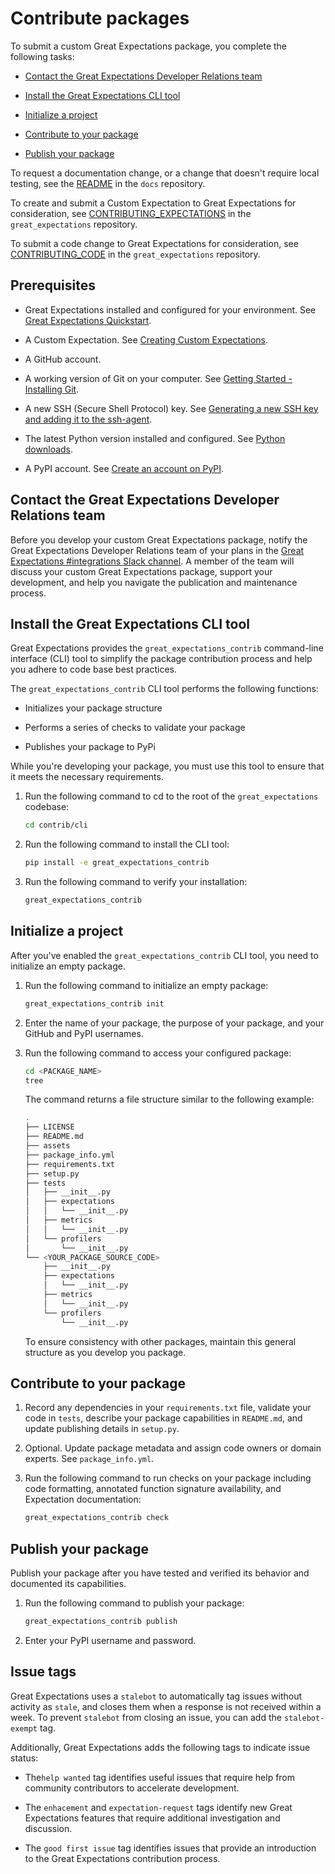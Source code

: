# Contribute packages

To submit a custom Great Expectations package, you complete the following tasks:

- [Contact the Great Expectations Developer Relations team](#contact-the-great-expectations-developer-relations-team)

- [Install the Great Expectations CLI tool](#install-the-great-expectations-cli-tool)

- [Initialize a project](#initialize-a-project)

- [Contribute to your package](#contribute-to-your-package)

- [Publish your package](#publish-your-package)

To request a documentation change, or a change that doesn't require local testing, see the [README](https://github.com/great-expectations/great_expectations/blob/contributing-and-style-readme/docs/README.md) in the `docs` repository.

To create and submit a Custom Expectation to Great Expectations for consideration, see [CONTRIBUTING_EXPECTATIONS](https://github.com/great-expectations/great_expectations/blob/contributing-and-style-readme/CONTRIBUTING_EXPECTATIONS.md) in the `great_expectations` repository.

To submit a code change to Great Expectations for consideration, see [CONTRIBUTING_CODE](https://github.com/great-expectations/great_expectations/blob/contributing-and-style-readme/CONTRIBUTING_CODE.md) in the `great_expectations` repository.

## Prerequisites

- Great Expectations installed and configured for your environment. See [Great Expectations Quickstart](https://docs.greatexpectations.io/docs/tutorials/quickstart/).

- A Custom Expectation. See [Creating Custom Expectations](https://docs.greatexpectations.io/docs/guides/expectations/creating_custom_expectations/overview/).

- A GitHub account.

- A working version of Git on your computer. See [Getting Started - Installing Git](https://git-scm.com/book/en/v2/Getting-Started-Installing-Git).

- A new SSH (Secure Shell Protocol) key. See [Generating a new SSH key and adding it to the ssh-agent](https://help.github.com/en/github/authenticating-to-github/generating-a-new-ssh-key-and-adding-it-to-the-ssh-agent).

- The latest Python version installed and configured. See [Python downloads](https://www.python.org/downloads/).

- A PyPI account. See [Create an account on PyPI](https://pypi.org/account/register/).

## Contact the Great Expectations Developer Relations team

Before you develop your custom Great Expectations package, notify the Great Expectations Developer Relations team of your plans in the [Great Expectations #integrations Slack channel](https://greatexpectationstalk.slack.com/archives/C037YCYNF1Q). A member of the team will discuss your custom Great Expectations package, support your development, and help you navigate the publication and maintenance process.

## Install the Great Expectations CLI tool

Great Expectations provides the `great_expectations_contrib` command-line interface (CLI) tool to simplify the package contribution process and help you adhere to code base best practices. 

The `great_expectations_contrib` CLI tool performs the following functions:

- Initializes your package structure

- Performs a series of checks to validate your package

- Publishes your package to PyPi

While you're developing your package, you must use this tool to ensure that it meets the necessary requirements.

1. Run the following command to cd to the root of the `great_expectations` codebase:

    ```bash
    cd contrib/cli
    ```

2. Run the following command to install the CLI tool:

    ```bash
    pip install -e great_expectations_contrib
    ```

3. Run the following command to verify your installation:

    ```bash
    great_expectations_contrib
    ```

## Initialize a project

After you've enabled the `great_expectations_contrib` CLI tool, you need to initialize an empty package. 

1. Run the following command to initialize an empty package:

    ```bash
    great_expectations_contrib init
    ```

2. Enter the name of your package, the purpose of your package, and your GitHub and PyPI usernames.

3. Run the following command to access your configured package:

    ```bash
    cd <PACKAGE_NAME>
    tree
    ```
    The command returns a file structure similar to the following example:

    ```bash
    .
    ├── LICENSE
    ├── README.md
    ├── assets
    ├── package_info.yml
    ├── requirements.txt
    ├── setup.py
    ├── tests
    │   ├── __init__.py
    │   ├── expectations
    │   │   └── __init__.py
    │   ├── metrics
    │   │   └── __init__.py
    │   └── profilers
    │       └── __init__.py
    └── <YOUR_PACKAGE_SOURCE_CODE>
        ├── __init__.py
        ├── expectations
        │   └── __init__.py
        ├── metrics
        │   └── __init__.py
        └── profilers
            └── __init__.py
    ```
    To ensure consistency with other packages, maintain this general structure as you develop you package.

## Contribute to your package

1. Record any dependencies in your `requirements.txt` file, validate your code
in `tests`, describe your package capabilities in `README.md`, and update publishing details in `setup.py`.

2. Optional. Update package metadata and assign code owners or domain experts. See
`package_info.yml`.

3. Run the following command to run checks on your package including code formatting, annotated function signature availability, and Expectation documentation:

    ```bash
    great_expectations_contrib check
    ```

## Publish your package

Publish your package after you have tested and verified its behavior and documented its capabilities.

1. Run the following command to publish your package:

    ```bash
    great_expectations_contrib publish
    ```
2. Enter your PyPI username and password.

## Issue tags

Great Expectations uses a `stalebot` to automatically tag issues without activity as `stale`, and closes them when a response is not received within a week. To prevent `stalebot` from closing an issue, you can add the `stalebot-exempt` tag.

Additionally, Great Expectations adds the following tags to indicate issue status:

- The`help wanted` tag identifies useful issues that require help from community contributors to accelerate development.

- The `enhacement` and `expectation-request` tags identify new Great Expectations features that require additional investigation and discussion. 

- The `good first issue` tag identifies issues that provide an introduction to the Great Expectations contribution process.
